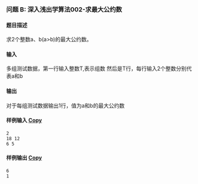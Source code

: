### 问题 B: 深入浅出学算法002-求最大公约数

#### 题目描述

求2个整数a、b(a>b)的最大公约数。

#### 输入

多组测试数据，第一行输入整数T,表示组数 然后是T行，每行输入2个整数分别代表a和b

#### 输出

对于每组测试数据输出1行，值为a和b的最大公约数

#### 样例输入 [Copy](javascript:CopyToClipboard($('#sampleinput').text()))

```
2
18 12
6 5
```

#### 样例输出 [Copy](javascript:CopyToClipboard($('#sampleoutput').text()))

```
6
1
```